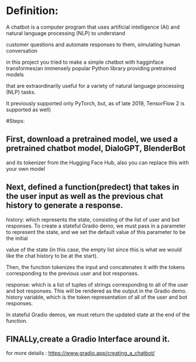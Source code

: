 # Definition:

A chatbot is a computer program that uses artificial intelligence (AI) and natural language processing (NLP) to understand

customer questions and automate responses to them, simulating human conversation

 in this project you tried to make a simple chatbot with hagginface transformes(an immensely popular Python library providing pretrained models 
 
 that are extraordinarily useful for a variety of natural language processing (NLP) tasks.
 
 It previously supported only PyTorch, but, as of late 2019, TensorFlow 2 is supported as well)
 
 #Steps:
 
  ## First, download a pretrained model, we  used a pretrained chatbot model, DialoGPT, BlenderBot
 and its tokenizer from the Hugging Face Hub, also  you can replace this with your own model
 
  ## Next,  defined a function(predect) that takes in the user input as well as the previous chat history to generate a response.
 
history: which represents the state, consisting of the list of user and bot responses.
To create a stateful Gradio demo, we must pass in a parameter to represent the state, and we set the default value of this parameter to be the initial

value of the state (in this case, the empty list since this is what we would like the chat history to be at the start).

Then, the function tokenizes the input and concatenates it with the tokens corresponding to the previous user and bot responses.

response: which is a list of tuples of strings corresponding to all of the user and bot responses. This will be rendered as the output in the Gradio demo.
history variable, which is the token representation of all of the user and bot responses. 

In stateful Gradio demos, we must return the updated state at the end of the function.

 ## FINALLy,create a Gradio Interface around it.

for more details :
   https://www.gradio.app/creating_a_chatbot/
   
  
   
    
   
   
